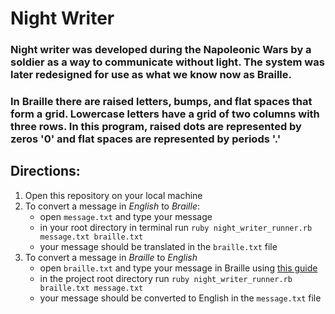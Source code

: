 # Night Writer

### Night writer was developed during the Napoleonic Wars by a soldier as a way to communicate without light. The system was later redesigned for use as what we know now as Braille.

### In Braille there are raised letters, bumps, and flat spaces that form a grid. Lowercase letters have a grid of two columns with three rows. In this program, raised dots are represented by zeros '0' and flat spaces are represented by periods '.'

## Directions:
1. Open this repository on your local machine
1. To convert a message in *English* to *Braille*: 
    * open `message.txt` and type your message
    * in your root directory in terminal run `ruby night_writer_runner.rb message.txt braille.txt`
    * your message should be translated in the `braille.txt` file
1. To convert a message in *Braille* to *English*
    * open `braille.txt` and type your message in Braille using [this guide](https://backend.turing.edu/module1/projects/night_writer/braille_basics.pdf)
    * in the project root directory run `ruby night_writer_runner.rb braille.txt message.txt`
    * your message should be converted to English in the `message.txt` file
